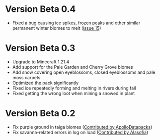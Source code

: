 # Version Beta 0.4
- Fixed a bug causing ice spikes, frozen peaks and other similar permanent winter biomes to melt ([issue 15](https://github.com/slicedlime/seasons/issues/15))

# Version Beta 0.3
- Upgrade to Minecraft 1.21.4
- Add support for the Pale Garden and Cherry Grove biomes
- Add snow covering open eyeblossoms, closed eyeblossoms and pale moss carpets
- Optimized the pack significantly
- Fixed ice repeatedly forming and melting in rivers during fall
- Fixed getting the wrong loot when mining a snowed in plant

# Version Beta 0.2
- Fix purple ground in taiga biomes ([Contributed by ApolloDatapacks](https://github.com/slicedlime/seasons/pull/9))
- Fix savanna-related errors in log on load ([Contributed by Alasofia](https://github.com/slicedlime/seasons/pull/2))
